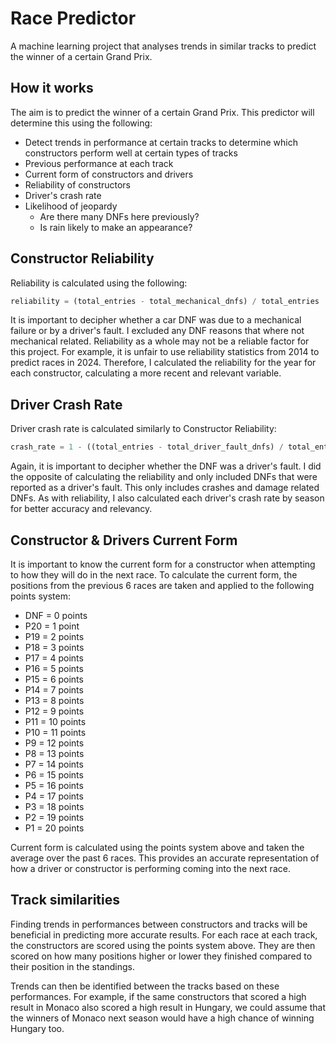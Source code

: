 # Race Predictor
A machine learning project that analyses trends in similar tracks to predict the winner of a certain Grand Prix.

## How it works
The aim is to predict the winner of a certain Grand Prix. This predictor will determine this using the following:
- Detect trends in performance at certain tracks to determine which constructors perform well at certain types of tracks
- Previous performance at each track
- Current form of constructors and drivers
- Reliability of constructors
- Driver's crash rate
- Likelihood of jeopardy
  - Are there many DNFs here previously?
  - Is rain likely to make an appearance?

## Constructor Reliability
Reliability is calculated using the following:  
```python
reliability = (total_entries - total_mechanical_dnfs) / total_entries
```

It is important to decipher whether a car DNF was due to a mechanical failure or by a driver's fault.
I excluded any DNF reasons that where not mechanical related. Reliability as a whole may not be a reliable factor for this project.
For example, it is unfair to use reliability statistics from 2014 to predict races in 2024.
Therefore, I calculated the reliability for the year for each constructor, calculating a more recent and relevant variable.

## Driver Crash Rate
Driver crash rate is calculated similarly to Constructor Reliability:
```python
crash_rate = 1 - ((total_entries - total_driver_fault_dnfs) / total_entries)
```

Again, it is important to decipher whether the DNF was a driver's fault.
I did the opposite of calculating the reliability and only included DNFs that were reported as a driver's fault.
This only includes crashes and damage related DNFs.
As with reliability, I also calculated each driver's crash rate by season for better accuracy and relevancy.

## Constructor & Drivers Current Form
It is important to know the current form for a constructor when attempting to how they will do in the next race.
To calculate the current form, the positions from the previous 6 races are taken and applied to the following points system:
- DNF = 0 points
- P20 = 1 point
- P19 = 2 points
- P18 = 3 points
- P17 = 4 points
- P16 = 5 points
- P15 = 6 points
- P14 = 7 points
- P13 = 8 points
- P12 = 9 points
- P11 = 10 points
- P10 = 11 points
- P9  = 12 points
- P8  = 13 points
- P7  = 14 points
- P6  = 15 points
- P5  = 16 points
- P4  = 17 points
- P3  = 18 points
- P2  = 19 points
- P1  = 20 points

Current form is calculated using the points system above and taken the average over the past 6 races.
This provides an accurate representation of how a driver or constructor is performing coming into the next race.

## Track similarities
Finding trends in performances between constructors and tracks will be beneficial in predicting more accurate results.
For each race at each track, the constructors are scored using the points system above.
They are then scored on how many positions higher or lower they finished compared to their position in the standings.

Trends can then be identified between the tracks based on these performances.
For example, if the same constructors that scored a high result in Monaco also scored a high result in Hungary,
we could assume that the winners of Monaco next season would have a high chance of winning Hungary too.
